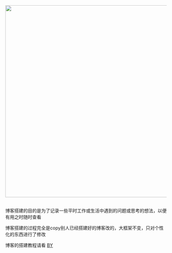                                                  
<div align="center"> <img src="http://276622709.github.io/img/homepage_exhibition.png" width="600"/> </div><br>

博客搭建的目的是为了记录一些平时工作或生活中遇到的问题或思考的想法，以便有用之时随时查看  

博客搭建的过程完全是copy别人已经搭建好的博客改的，大框架不变，只对个性化的东西进行了修改  

博客的搭建教程请看 [BY](https://github.com/qiubaiying/qiubaiying.github.io)  







